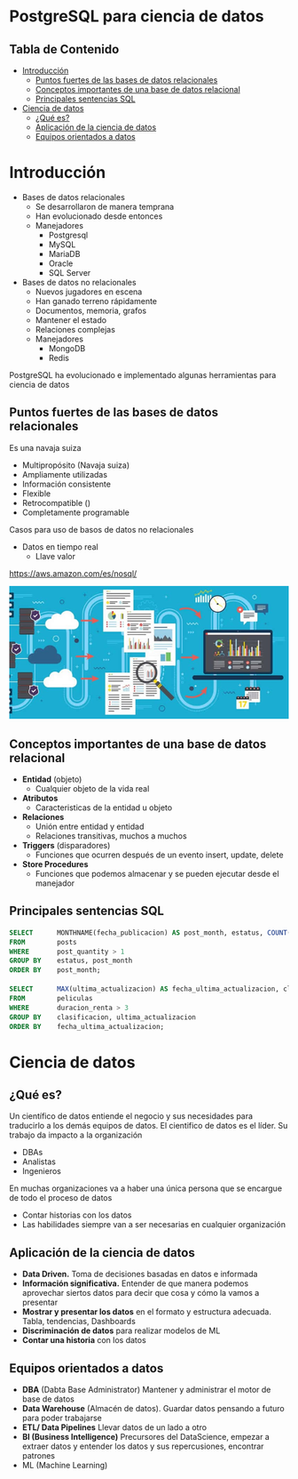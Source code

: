
# PostgreSQL para ciencia de datos <!-- omit in toc -->

## Tabla de Contenido<!-- omit in toc -->
- [Introducción](#introducci%c3%b3n)
  - [Puntos fuertes de las bases de datos relacionales](#puntos-fuertes-de-las-bases-de-datos-relacionales)
  - [Conceptos importantes de una base de datos relacional](#conceptos-importantes-de-una-base-de-datos-relacional)
  - [Principales sentencias SQL](#principales-sentencias-sql)
- [Ciencia de datos](#ciencia-de-datos)
  - [¿Qué es?](#%c2%bfqu%c3%a9-es)
  - [Aplicación de la ciencia de datos](#aplicaci%c3%b3n-de-la-ciencia-de-datos)
  - [Equipos orientados a datos](#equipos-orientados-a-datos)


# Introducción

* Bases de datos relacionales
    * Se desarrollaron de manera temprana
    * Han evolucionado desde entonces
  * Manejadores
    * Postgresql
    * MySQL
    * MariaDB
    * Oracle
    * SQL Server
* Bases de datos no relacionales
  * Nuevos jugadores en escena
  * Han ganado terreno rápidamente
  * Documentos, memoria, grafos
  * Mantener el estado
  * Relaciones complejas
  * Manejadores
    * MongoDB
    * Redis

PostgreSQL ha evolucionado e implementado algunas herramientas para ciencia de datos

## Puntos fuertes de las bases de datos relacionales

Es una navaja suiza

* Multipropósito (Navaja suiza)
* Ampliamente utilizadas 
* Información consistente
* Flexible
* Retrocompatible ()
* Completamente programable

Casos para uso de basos de datos no relacionales

* Datos en tiempo real
  * Llave valor

https://aws.amazon.com/es/nosql/

<div align="center">
  <img src="img/1.jpg">
</div>

## Conceptos importantes de una base de datos relacional

* **Entidad** (objeto)
  * Cualquier objeto de la vida real
* **Atributos**
  * Caracteristicas de la entidad u objeto
* **Relaciones**
  * Unión entre entidad y entidad
  * Relaciones transitivas, muchos a muchos
* **Triggers** (disparadores)
  * Funciones que ocurren después de un evento insert, update, delete
* **Store Procedures**
  * Funciones que podemos almacenar y se pueden ejecutar desde el manejador

## Principales sentencias SQL

```sql
SELECT	    MONTHNAME(fecha_publicacion) AS post_month, estatus, COUNT(*) AS post_quantity
FROM	    posts
WHERE       post_quantity > 1
GROUP BY    estatus, post_month
ORDER BY    post_month;

SELECT      MAX(ultima_actualizacion) AS fecha_ultima_actualizacion, clasificacion, COUNT(*) AS post_quantity
FROM        peliculas
WHERE       duracion_renta > 3
GROUP BY    clasificacion, ultima_actualizacion
ORDER BY    fecha_ultima_actualizacion;
```

# Ciencia de datos

## ¿Qué es?

Un científico de datos entiende el negocio y sus necesidades para traducirlo a los demás equipos de datos. El cientifico de datos es el líder. Su trabajo da impacto a la organización

* DBAs
* Analistas
* Ingenieros

En muchas organizaciones va a haber una única persona que se encargue de todo el proceso de datos

* Contar historias con los datos
* Las habilidades siempre van a ser necesarias en cualquier organización

## Aplicación de la ciencia de datos

* **Data Driven.** Toma de decisiones basadas en datos e informada
* **Información significativa.** Entender de que manera podemos aprovechar siertos datos para decir que cosa y cómo la vamos a presentar
* **Mostrar y presentar los datos** en el formato y estructura adecuada. Tabla, tendencias, Dashboards
* **Discriminación de datos** para realizar modelos de ML
* **Contar una historia** con los datos

## Equipos orientados a datos
* **DBA** (Dabta Base Administrator) Mantener y administrar el motor de base de datos
* **Data Warehouse** (Almacén de datos). Guardar datos pensando a futuro para poder trabajarse
* **ETL/ Data Pipelines** Llevar datos de un lado a otro
* **BI (Business Intelligence)** Precursores del DataScience, empezar a extraer datos y entender los datos y sus repercusiones, encontrar patrones
* ML (Machine Learning)